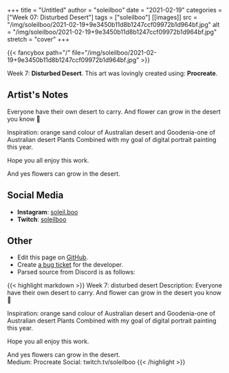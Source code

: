 +++
title =       "Untitled"
author =      "soleilboo"
date =        "2021-02-19"
categories =  ["Week 07: Disturbed Desert"]
tags =        ["soleilboo"]
[[images]]
                      src = "/img/soleilboo/2021-02-19+9e3450b11d8b1247ccf09972b1d964bf.jpg"
                      alt = "/img/soleilboo/2021-02-19+9e3450b11d8b1247ccf09972b1d964bf.jpg"
                      stretch = "cover"
+++


{{< fancybox path="/" file="/img/soleilboo/2021-02-19+9e3450b11d8b1247ccf09972b1d964bf.jpg" >}}


Week 7: **Disturbed Desert**. This art was lovingly created using: **Procreate**.

## Artist's Notes

Everyone have their own desert to carry. And flower can grow in the desert you know 🙂 

Inspiration: orange sand colour of Australian desert and Goodenia-one of Australian desert Plants 
Combined with my goal of digital portrait painting this year. 

Hope you all enjoy this work. 

And yes flowers can grow in the desert.

## Social Media

- **Instagram**: [soleil.boo]()
- **Twitch**: [soleilboo]()


## Other

- Edit this page on [GitHub](https://github.com/teaminkling/web-refresh/edit/main/blog/content/blog/soleilboo-week-7-911a.md).
- Create [a bug ticket](https://github.com/teaminkling/web-refresh/issues/new?assignees=&labels=bug&template=problem-report.md&title=) for the developer.
- Parsed source from Discord is as follows:

{{< highlight markdown >}}
Week 7: disturbed desert 
Description: Everyone have their own desert to carry. And flower can grow in the desert you know 🙂 

Inspiration: orange sand colour of Australian desert and Goodenia-one of Australian desert Plants 
Combined with my goal of digital portrait painting this year. 

Hope you all enjoy this work. 

And yes flowers can grow in the desert.  
Medium: Procreate 
Social: twitch.tv/soleilboo
{{< /highlight >}}